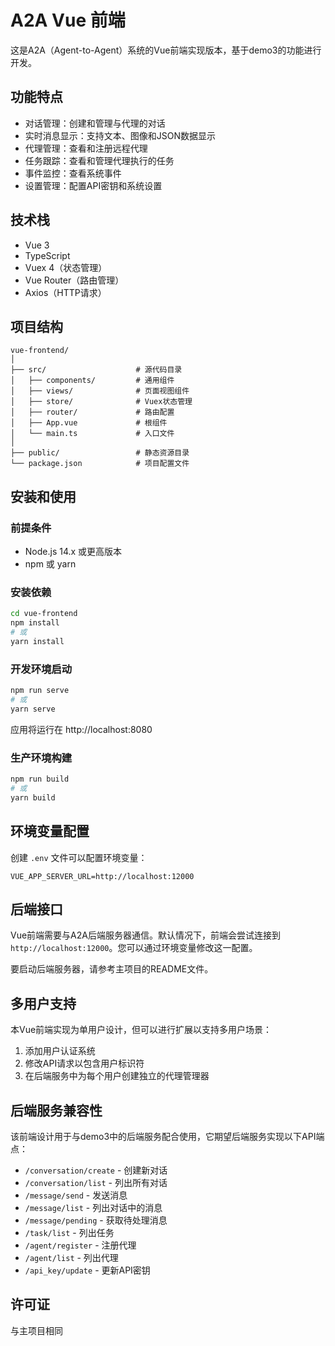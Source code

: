 # A2A Vue 前端

这是A2A（Agent-to-Agent）系统的Vue前端实现版本，基于demo3的功能进行开发。

## 功能特点

- 对话管理：创建和管理与代理的对话
- 实时消息显示：支持文本、图像和JSON数据显示
- 代理管理：查看和注册远程代理
- 任务跟踪：查看和管理代理执行的任务
- 事件监控：查看系统事件
- 设置管理：配置API密钥和系统设置

## 技术栈

- Vue 3
- TypeScript
- Vuex 4（状态管理）
- Vue Router（路由管理）
- Axios（HTTP请求）

## 项目结构

```
vue-frontend/
│
├── src/                    # 源代码目录
│   ├── components/         # 通用组件
│   ├── views/              # 页面视图组件
│   ├── store/              # Vuex状态管理
│   ├── router/             # 路由配置
│   ├── App.vue             # 根组件
│   └── main.ts             # 入口文件
│
├── public/                 # 静态资源目录
└── package.json            # 项目配置文件
```

## 安装和使用

### 前提条件

- Node.js 14.x 或更高版本
- npm 或 yarn

### 安装依赖

```bash
cd vue-frontend
npm install
# 或
yarn install
```

### 开发环境启动

```bash
npm run serve
# 或
yarn serve
```

应用将运行在 http://localhost:8080

### 生产环境构建

```bash
npm run build
# 或
yarn build
```

## 环境变量配置

创建 `.env` 文件可以配置环境变量：

```
VUE_APP_SERVER_URL=http://localhost:12000
```

## 后端接口

Vue前端需要与A2A后端服务器通信。默认情况下，前端会尝试连接到 `http://localhost:12000`。您可以通过环境变量修改这一配置。

要启动后端服务器，请参考主项目的README文件。

## 多用户支持

本Vue前端实现为单用户设计，但可以进行扩展以支持多用户场景：

1. 添加用户认证系统
2. 修改API请求以包含用户标识符
3. 在后端服务中为每个用户创建独立的代理管理器

## 后端服务兼容性

该前端设计用于与demo3中的后端服务配合使用，它期望后端服务实现以下API端点：

- `/conversation/create` - 创建新对话
- `/conversation/list` - 列出所有对话
- `/message/send` - 发送消息
- `/message/list` - 列出对话中的消息
- `/message/pending` - 获取待处理消息
- `/task/list` - 列出任务
- `/agent/register` - 注册代理
- `/agent/list` - 列出代理
- `/api_key/update` - 更新API密钥

## 许可证

与主项目相同 